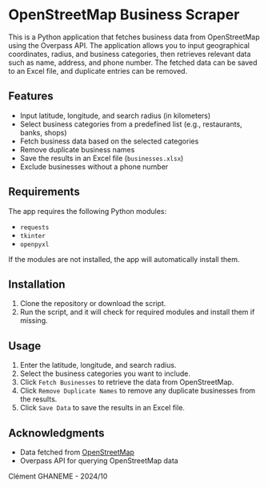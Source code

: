 # OpenStreetMap Business Scraper

This is a Python application that fetches business data from OpenStreetMap using the Overpass API. The application allows you to input geographical coordinates, radius, and business categories, then retrieves relevant data such as name, address, and phone number. The fetched data can be saved to an Excel file, and duplicate entries can be removed.

## Features
- Input latitude, longitude, and search radius (in kilometers)
- Select business categories from a predefined list (e.g., restaurants, banks, shops)
- Fetch business data based on the selected categories
- Remove duplicate business names
- Save the results in an Excel file (`businesses.xlsx`)
- Exclude businesses without a phone number

## Requirements
The app requires the following Python modules:
- `requests`
- `tkinter`
- `openpyxl`

If the modules are not installed, the app will automatically install them.

## Installation
1. Clone the repository or download the script.
2. Run the script, and it will check for required modules and install them if missing.

## Usage
1. Enter the latitude, longitude, and search radius.
2. Select the business categories you want to include.
3. Click `Fetch Businesses` to retrieve the data from OpenStreetMap.
4. Click `Remove Duplicate Names` to remove any duplicate businesses from the results.
5. Click `Save Data` to save the results in an Excel file.

## Acknowledgments
- Data fetched from [OpenStreetMap](https://www.openstreetmap.org/)
- Overpass API for querying OpenStreetMap data

Clément GHANEME - 2024/10

